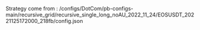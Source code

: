 Strategy come from : /configs/DotCom/pb-configs-main/recursive_grid/recursive_single_long_noAU_2022_11_24/EOSUSDT_20221125172000_218fb/config.json